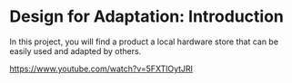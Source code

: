 # Design for Adaptation: Introduction

In this project, you will find a product a local hardware store that can be easily used and adapted by others.

https://www.youtube.com/watch?v=5FXTlOytJRI